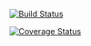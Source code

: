 [![Build Status](https://travis-ci.com/TobiMohr/Skip_Bo.svg?branch=master)](https://travis-ci.com/TobiMohr/Skip_Bo)

[![Coverage Status](https://coveralls.io/repos/github/TobiMohr/Skip_Bo/badge.svg?branch=master)](https://coveralls.io/github/TobiMohr/Skip_Bo?branch=master)
